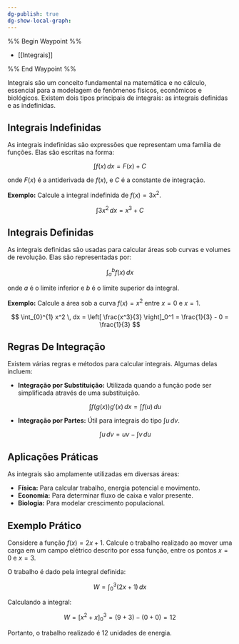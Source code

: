 ```yaml
---
dg-publish: true
dg-show-local-graph:
---
```


%% Begin Waypoint %%

- [[Integrais]]

%% End Waypoint %%

Integrais são um conceito fundamental na matemática e no cálculo, essencial para a modelagem de fenômenos físicos, econômicos e biológicos. Existem dois tipos principais de integrais: as integrais definidas e as indefinidas.

## Integrais Indefinidas

As integrais indefinidas são expressões que representam uma família de funções. Elas são escritas na forma:

$$
 \int f(x) \, dx = F(x) + C 
$$

onde $F(x)$ é a antiderivada de $f(x)$, e $C$ é a constante de integração.

**Exemplo:**
Calcule a integral indefinida de $f(x) = 3x^2$.

$$
 \int 3x^2 \, dx = x^3 + C 
$$

## Integrais Definidas

As integrais definidas são usadas para calcular áreas sob curvas e volumes de revolução. Elas são representadas por:

$$
 \int_{a}^{b} f(x) \, dx 
$$

onde $a$ é o limite inferior e $b$ é o limite superior da integral.

**Exemplo:**
Calcule a área sob a curva $f(x) = x^2$ entre $x=0$ e $x=1$.

$$
 \int_{0}^{1} x^2 \, dx = \left[ \frac{x^3}{3} \right]_0^1 = \frac{1}{3} - 0 = \frac{1}{3} 
$$

## Regras De Integração

Existem várias regras e métodos para calcular integrais. Algumas delas incluem:

- **Integração por Substituição:** Utilizada quando a função pode ser simplificada através de uma substituição.

  $$
 \int f(g(x))g'(x) \, dx = \int f(u) \, du
$$

- **Integração por Partes:** Útil para integrais do tipo $\int u \, dv$.

  $$
 \int u \, dv = uv - \int v \, du
$$

## Aplicações Práticas

As integrais são amplamente utilizadas em diversas áreas:

- **Física:** Para calcular trabalho, energia potencial e movimento.
- **Economia:** Para determinar fluxo de caixa e valor presente.
- **Biologia:** Para modelar crescimento populacional.

## Exemplo Prático

Considere a função $f(x) = 2x + 1$. Calcule o trabalho realizado ao mover uma carga em um campo elétrico descrito por essa função, entre os pontos $x=0$ e $x=3$.

O trabalho é dado pela integral definida:

$$
 W = \int_{0}^{3} (2x + 1) \, dx
$$

Calculando a integral:

$$
 W = \left[ x^2 + x \right]_0^3 = (9 + 3) - (0 + 0) = 12
$$

Portanto, o trabalho realizado é $12$ unidades de energia.
